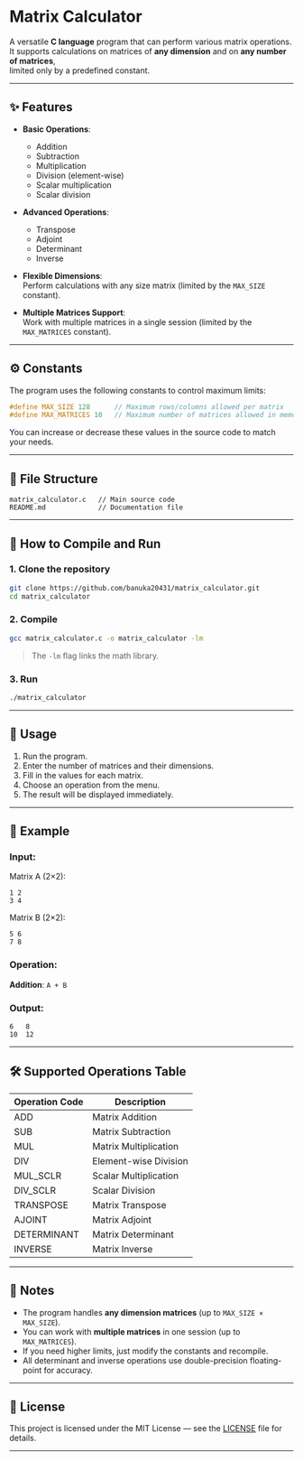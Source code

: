 
# Matrix Calculator

A versatile **C language** program that can perform various matrix operations.  
It supports calculations on matrices of **any dimension** and on **any number of matrices**,  
limited only by a predefined constant.

---

## ✨ Features

- **Basic Operations**:
  - Addition
  - Subtraction
  - Multiplication
  - Division (element-wise)
  - Scalar multiplication
  - Scalar division

- **Advanced Operations**:
  - Transpose
  - Adjoint
  - Determinant
  - Inverse

- **Flexible Dimensions**:  
  Perform calculations with any size matrix (limited by the `MAX_SIZE` constant).

- **Multiple Matrices Support**:  
  Work with multiple matrices in a single session (limited by the `MAX_MATRICES` constant).

---

## ⚙️ Constants

The program uses the following constants to control maximum limits:

```c
#define MAX_SIZE 128      // Maximum rows/columns allowed per matrix
#define MAX_MATRICES 10   // Maximum number of matrices allowed in memory
```

You can increase or decrease these values in the source code to match your needs.

---

## 📂 File Structure

```
matrix_calculator.c   // Main source code
README.md             // Documentation file
```

---

## 🚀 How to Compile and Run

### 1. Clone the repository
```bash
git clone https://github.com/banuka20431/matrix_calculator.git
cd matrix_calculator
```

### 2. Compile
```bash
gcc matrix_calculator.c -o matrix_calculator -lm
```
> The `-lm` flag links the math library.

### 3. Run
```bash
./matrix_calculator
```

---

## 📖 Usage

1. Run the program.
2. Enter the number of matrices and their dimensions.
3. Fill in the values for each matrix.
4. Choose an operation from the menu.
5. The result will be displayed immediately.

---

## 🧮 Example

### Input:
Matrix A (2×2):
```
1 2
3 4
```

Matrix B (2×2):
```
5 6
7 8
```

### Operation:
**Addition**: `A + B`

### Output:
```
6   8
10  12
```

---

## 🛠 Supported Operations Table

| Operation Code | Description            |
|----------------|------------------------|
| ADD            | Matrix Addition         |
| SUB            | Matrix Subtraction      |
| MUL            | Matrix Multiplication   |
| DIV            | Element-wise Division   |
| MUL_SCLR       | Scalar Multiplication   |
| DIV_SCLR       | Scalar Division         |
| TRANSPOSE      | Matrix Transpose        |
| AJOINT         | Matrix Adjoint          |
| DETERMINANT    | Matrix Determinant      |
| INVERSE        | Matrix Inverse          |

---

## 📌 Notes
- The program handles **any dimension matrices** (up to `MAX_SIZE × MAX_SIZE`).
- You can work with **multiple matrices** in one session (up to `MAX_MATRICES`).
- If you need higher limits, just modify the constants and recompile.
- All determinant and inverse operations use double-precision floating-point for accuracy.

---

## 📜 License
This project is licensed under the MIT License — see the [LICENSE](LICENSE) file for details.

---
